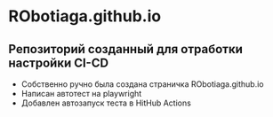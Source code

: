 # RObotiaga.github.io
## Репозиторий созданный для отработки настройки CI-CD
- Собственно ручно была создана страничка RObotiaga.github.io
- Написан автотест на playwright
- Добавлен автозапуск теста в HitHub Actions
